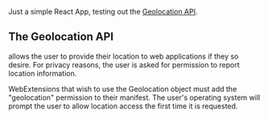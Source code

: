 Just a simple React App, testing out the [Geolocation API](https://developer.mozilla.org/en-US/docs/Web/API/Geolocation_API).

## The Geolocation API 
allows the user to provide their location to web applications if they so desire. For privacy reasons, the user is asked for permission to report location information.

WebExtensions that wish to use the Geolocation object must add the "geolocation" permission to their manifest. The user's operating system will prompt the user to allow location access the first time it is requested.
